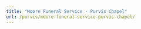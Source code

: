 ```yaml
---
title: "Moore Funeral Service - Purvis Chapel"
url: /purvis/moore-funeral-service-purvis-chapel/
---
```

